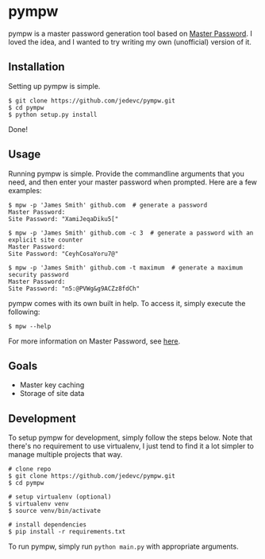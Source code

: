 # pympw

pympw is a master password generation tool based on
[Master Password](https://github.com/Lyndir/MasterPassword). I loved the idea,
and I wanted to try writing my own (unofficial) version of it.

## Installation

Setting up pympw is simple.

	$ git clone https://github.com/jedevc/pympw.git
	$ cd pympw
	$ python setup.py install

Done!

## Usage

Running pympw is simple. Provide the commandline arguments that you need, and
then enter your master password when prompted. Here are a few examples:

	$ mpw -p 'James Smith' github.com  # generate a password
	Master Password:
	Site Password: "XamiJeqaDiku5["

	$ mpw -p 'James Smith' github.com -c 3  # generate a password with an explicit site counter
	Master Password:
	Site Password: "CeyhCosaYoru7@"

	$ mpw -p 'James Smith' github.com -t maximum  # generate a maximum security password
	Master Password:
	Site Password: "n5:@PVWg&g9ACZz8fdCh"

pympw comes with its own built in help. To access it, simply execute the following:

	$ mpw --help

For more information on Master Password, see [here](http://masterpasswordapp.com/).

## Goals

- Master key caching
- Storage of site data

## Development

To setup pympw for development, simply follow the steps below. Note that
there's no requirement to use virtualenv, I just tend to find it a lot simpler
to manage multiple projects that way.

	# clone repo
	$ git clone https://github.com/jedevc/pympw.git
	$ cd pympw

	# setup virtualenv (optional)
	$ virtualenv venv
	$ source venv/bin/activate

	# install dependencies
	$ pip install -r requirements.txt

To run pympw, simply run ```python main.py``` with appropriate arguments.
